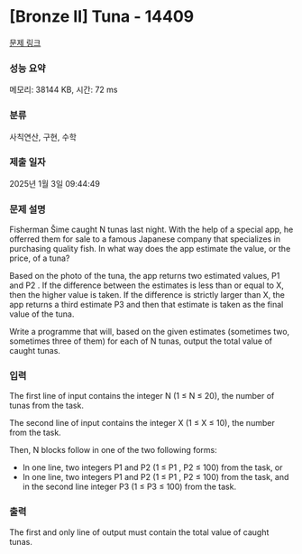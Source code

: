 # [Bronze II] Tuna - 14409 

[문제 링크](https://www.acmicpc.net/problem/14409) 

### 성능 요약

메모리: 38144 KB, 시간: 72 ms

### 분류

사칙연산, 구현, 수학

### 제출 일자

2025년 1월 3일 09:44:49

### 문제 설명

<p>Fisherman Šime caught N tunas last night. With the help of a special app, he offerred them for sale to a famous Japanese company that specializes in purchasing quality fish. In what way does the app estimate the value, or the price, of a tuna?</p>

<p>Based on the photo of the tuna, the app returns two estimated values, P1 and P2 . If the difference between the estimates is less than or equal to X, then the higher value is taken. If the difference is strictly larger than X, the app returns a third estimate P3 and then that estimate is taken as the final value of the tuna.</p>

<p>Write a programme that will, based on the given estimates (sometimes two, sometimes three of them) for each of N tunas, output the total value of caught tunas.</p>

### 입력 

 <p>The first line of input contains the integer N (1 ≤ N ≤ 20), the number of tunas from the task.</p>

<p>The second line of input contains the integer X (1 ≤ X ≤ 10), the number from the task.</p>

<p>Then, N blocks follow in one of the two following forms:</p>

<ul>
	<li>In one line, two integers P1 and P2 (1 ≤ P1 , P2 ≤ 100) from the task, or</li>
	<li>In one line, two integers P1 and P2 (1 ≤ P1 , P2 ≤ 100) from the task, and in the second line integer P3 (1 ≤ P3 ≤ 100) from the task.</li>
</ul>

### 출력 

 <p>The first and only line of output must contain the total value of caught tunas.</p>

